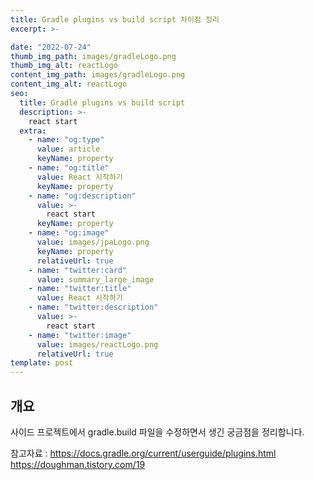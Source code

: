 ```yaml
---
title: Gradle plugins vs build script 차이점 정리
excerpt: >-

date: "2022-07-24"
thumb_img_path: images/gradleLogo.png
thumb_img_alt: reactLogo
content_img_path: images/gradleLogo.png
content_img_alt: reactLogo
seo:
  title: Gradle plugins vs build script
  description: >-
    react start
  extra:
    - name: "og:type"
      value: article
      keyName: property
    - name: "og:title"
      value: React 시작하기
      keyName: property
    - name: "og:description"
      value: >-
        react start
      keyName: property
    - name: "og:image"
      value: images/jpaLogo.png
      keyName: property
      relativeUrl: true
    - name: "twitter:card"
      value: summary_large_image
    - name: "twitter:title"
      value: React 시작하기
    - name: "twitter:description"
      value: >-
        react start
    - name: "twitter:image"
      value: images/reactLogo.png
      relativeUrl: true
template: post
---
```



## 개요
사이드 프로젝트에서 gradle.build 파일을 수정하면서 생긴 궁금점을 정리합니다.

참고자료 : 
https://docs.gradle.org/current/userguide/plugins.html
https://doughman.tistory.com/19